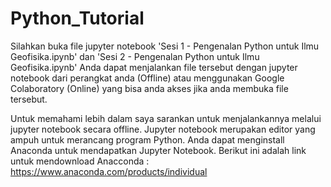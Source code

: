# Python_Tutorial

Silahkan buka file jupyter notebook 'Sesi 1 - Pengenalan Python untuk Ilmu Geofisika.ipynb' dan 'Sesi 2 - Pengenalan Python untuk Ilmu Geofisika.ipynb'
Anda dapat menjalankan file tersebut dengan jupyter notebook dari perangkat anda (Offline) atau menggunakan Google Colaboratory (Online) yang bisa anda akses jika anda membuka file tersebut.

Untuk memahami lebih dalam saya sarankan untuk menjalankannya melalui jupyter notebook secara offline. Jupyter notebook merupakan editor yang ampuh untuk merancang program Python. Anda dapat menginstall Anaconda untuk mendapatkan Jupyter Notebook.
Berikut ini adalah link untuk mendownload Anacconda :
https://www.anaconda.com/products/individual
